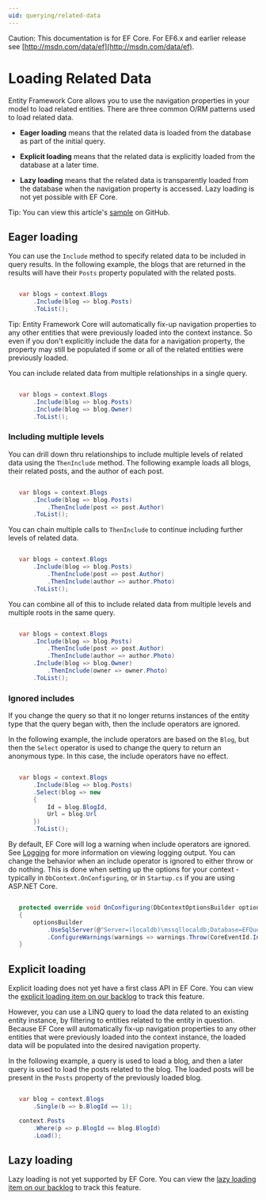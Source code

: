 ```yaml
---
uid: querying/related-data
---
```

Caution: This documentation is for EF Core. For EF6.x and earlier release see [http://msdn.com/data/ef](http://msdn.com/data/ef).

  # Loading Related Data

Entity Framework Core allows you to use the navigation properties in your model to load related entities. There are three common O/RM patterns used to load related data.
   * **Eager loading** means that the related data is loaded from the database as part of the initial query.

   * **Explicit loading** means that the related data is explicitly loaded from the database at a later time.

   * **Lazy loading** means that the related data is transparently loaded from the database when the navigation property is accessed. Lazy loading is not yet possible with EF Core.

Tip: You can view this article's [sample](https://github.com/aspnet/EntityFramework.Docs/tree/master/samples/Querying) on GitHub.

  ## Eager loading

You can use the `Include` method to specify related data to be included in query results. In the following example, the blogs that are returned in the results will have their `Posts` property populated with the related posts.

<!-- [!code-csharp[Main](samples/Querying/Querying/RelatedData/Sample.cs)] -->

````c#

   var blogs = context.Blogs
       .Include(blog => blog.Posts)
       .ToList();

   ````

Tip: Entity Framework Core will automatically fix-up navigation properties to any other entities that were previously loaded into the context instance. So even if you don't explicitly include the data for a navigation property, the property may still be populated if some or all of the related entities were previously loaded.

You can include related data from multiple relationships in a single query.

<!-- [!code-csharp[Main](samples/Querying/Querying/RelatedData/Sample.cs)] -->

````c#

   var blogs = context.Blogs
       .Include(blog => blog.Posts)
       .Include(blog => blog.Owner)
       .ToList();

   ````

  ### Including multiple levels

You can drill down thru relationships to include multiple levels of related data using the `ThenInclude` method. The following example loads all blogs, their related posts, and the author of each post.

<!-- [!code-csharp[Main](samples/Querying/Querying/RelatedData/Sample.cs)] -->

````c#

   var blogs = context.Blogs
       .Include(blog => blog.Posts)
           .ThenInclude(post => post.Author)
       .ToList();

   ````

You can chain multiple calls to `ThenInclude` to continue including further levels of related data.

<!-- [!code-csharp[Main](samples/Querying/Querying/RelatedData/Sample.cs)] -->

````c#

   var blogs = context.Blogs
       .Include(blog => blog.Posts)
           .ThenInclude(post => post.Author)
           .ThenInclude(author => author.Photo)
       .ToList();

   ````

You can combine all of this to include related data from multiple levels and multiple roots in the same query.

<!-- [!code-csharp[Main](samples/Querying/Querying/RelatedData/Sample.cs)] -->

````c#

   var blogs = context.Blogs
       .Include(blog => blog.Posts)
           .ThenInclude(post => post.Author)
           .ThenInclude(author => author.Photo)
       .Include(blog => blog.Owner)
           .ThenInclude(owner => owner.Photo)
       .ToList();

   ````

  ### Ignored includes

If you change the query so that it no longer returns instances of the entity type that the query began with, then the include operators are ignored.

In the following example, the include operators are based on the `Blog`, but then the `Select` operator is used to change the query to return an anonymous type. In this case, the include operators have no effect.

<!-- [!code-csharp[Main](samples/Querying/Querying/RelatedData/Sample.cs)] -->

````c#

   var blogs = context.Blogs
       .Include(blog => blog.Posts)
       .Select(blog => new
       {
           Id = blog.BlogId,
           Url = blog.Url
       })
       .ToList();

   ````

By default, EF Core will log a warning when include operators are ignored. See [Logging](../miscellaneous/logging.md) for more information on viewing logging output. You can change the behavior when an include operator is ignored to either throw or do nothing. This is done when setting up the options for your context - typically in `DbContext.OnConfiguring`, or in `Startup.cs` if you are using ASP.NET Core.

<!-- [!code-csharp[Main](samples/Querying/Querying/RelatedData/ThrowOnIgnoredInclude/BloggingContext.cs?highlight=5)] -->

````c#

   protected override void OnConfiguring(DbContextOptionsBuilder optionsBuilder)
   {
       optionsBuilder
           .UseSqlServer(@"Server=(localdb)\mssqllocaldb;Database=EFQuerying;Trusted_Connection=True;")
           .ConfigureWarnings(warnings => warnings.Throw(CoreEventId.IncludeIgnoredWarning));
   }

   ````

  ## Explicit loading

Explicit loading does not yet have a first class API in EF Core. You can view the [explicit loading item on our backlog](https://github.com/aspnet/EntityFramework/issues/625) to track this feature.

However, you can use a LINQ query to load the data related to an existing entity instance, by filtering to entities related to the entity in question. Because EF Core will automatically fix-up navigation properties to any other entities that were previously loaded into the context instance, the loaded data will be populated into the desired navigation property.

In the following example, a query is used to load a blog, and then a later query is used to load the posts related to the blog. The loaded posts will be present in the `Posts` property of the previously loaded blog.

<!-- [!code-csharp[Main](samples/Querying/Querying/RelatedData/Sample.cs)] -->

````c#

   var blog = context.Blogs
       .Single(b => b.BlogId == 1);

   context.Posts
       .Where(p => p.BlogId == blog.BlogId)
       .Load();

   ````

  ## Lazy loading

Lazy loading is not yet supported by EF Core. You can view the [lazy loading item on our backlog](https://github.com/aspnet/EntityFramework/issues/3797) to track this feature.
